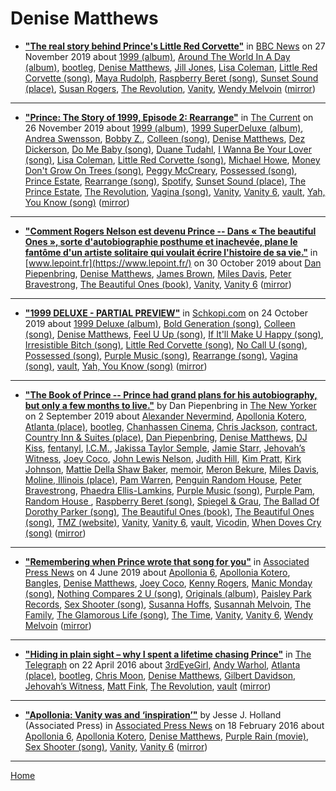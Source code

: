 # Denise Matthews

 - [**"The real story behind Prince's Little Red Corvette"**](https://www.bbc.com/news/entertainment-arts-50556922) in [BBC News](https://www.bbc.com/news/) on 27 November 2019 about [1999 (album)](../../topics/album/1999/index.md), [Around The World In A Day (album)](../../topics/album/around-the-world-in-a-day/index.md), [bootleg](../../topics/bootleg/index.md), [Denise Matthews](../../topics/denise-matthews/index.md), [Jill Jones](../../topics/jill-jones/index.md), [Lisa Coleman](../../topics/lisa-coleman/index.md), [Little Red Corvette (song)](../../topics/song/little-red-corvette/index.md), [Maya Rudolph](../../topics/maya-rudolph/index.md), [Raspberry Beret (song)](../../topics/song/raspberry-beret/index.md), [Sunset Sound (place)](../../topics/place/sunset-sound/index.md), [Susan Rogers](../../topics/susan-rogers/index.md), [The Revolution](../../topics/the-revolution/index.md), [Vanity](../../topics/vanity/index.md), [Wendy Melvoin](../../topics/wendy-melvoin/index.md) ([mirror](https://web.archive.org/web/*/https://www.bbc.com/news/entertainment-arts-50556922))

----

 - [**"Prince: The Story of 1999, Episode 2: Rearrange"**](https://www.thecurrent.org/feature/2019/11/26/prince-the-story-of-1999-episode-2-rearrange-andrea-swensson) in [The Current](https://www.thecurrent.org/) on 26 November 2019 about [1999 (album)](../../topics/album/1999/index.md), [1999 SuperDeluxe (album)](../../topics/album/1999-superdeluxe/index.md), [Andrea Swensson](../../topics/andrea-swensson/index.md), [Bobby Z.](../../topics/bobby-z/index.md), [Colleen (song)](../../topics/song/colleen/index.md), [Denise Matthews](../../topics/denise-matthews/index.md), [Dez Dickerson](../../topics/dez-dickerson/index.md), [Do Me Baby (song)](../../topics/song/do-me-baby/index.md), [Duane Tudahl](../../topics/duane-tudahl/index.md), [I Wanna Be Your Lover (song)](../../topics/song/i-wanna-be-your-lover/index.md), [Lisa Coleman](../../topics/lisa-coleman/index.md), [Little Red Corvette (song)](../../topics/song/little-red-corvette/index.md), [Michael Howe](../../topics/michael-howe/index.md), [Money Don't Grow On Trees (song)](../../topics/song/money-don-t-grow-on-trees/index.md), [Peggy McCreary](../../topics/peggy-mccreary/index.md), [Possessed (song)](../../topics/song/possessed/index.md), [Prince Estate](../../topics/prince-estate/index.md), [Rearrange (song)](../../topics/song/rearrange/index.md), [Spotify](../../topics/spotify/index.md), [Sunset Sound (place)](../../topics/place/sunset-sound/index.md), [The Prince Estate](../../topics/the-prince-estate/index.md), [The Revolution](../../topics/the-revolution/index.md), [Vagina (song)](../../topics/song/vagina/index.md), [Vanity](../../topics/vanity/index.md), [Vanity 6](../../topics/vanity-6/index.md), [vault](../../topics/vault/index.md), [Yah, You Know (song)](../../topics/song/yah-you-know/index.md) ([mirror](https://web.archive.org/web/*/https://www.thecurrent.org/feature/2019/11/26/prince-the-story-of-1999-episode-2-rearrange-andrea-swensson))

----

 - [**"Comment Rogers Nelson est devenu Prince -- Dans « The beautiful Ones », sorte d'autobiographie posthume et inachevée, plane le fantôme d'un artiste solitaire qui voulait écrire l'histoire de sa vie."**](https://www.lepoint.fr/culture/comment-rogers-nelson-est-devenu-prince-30-10-2019-2344489_3.php) in [www.lepoint.fr](https://www.lepoint.fr/) on 30 October 2019 about [Dan Piepenbring](../../topics/dan-piepenbring/index.md), [Denise Matthews](../../topics/denise-matthews/index.md), [James Brown](../../topics/james-brown/index.md), [Miles Davis](../../topics/miles-davis/index.md), [Peter Bravestrong](../../topics/peter-bravestrong/index.md), [The Beautiful Ones (book)](../../topics/book/the-beautiful-ones/index.md), [Vanity](../../topics/vanity/index.md), [Vanity 6](../../topics/vanity-6/index.md) ([mirror](https://web.archive.org/web/*/https://www.lepoint.fr/culture/comment-rogers-nelson-est-devenu-prince-30-10-2019-2344489_3.php))

----

 - [**"1999 DELUXE - PARTIAL PREVIEW"**](http://www.schkopi.com/index.php/2019/10/news/1999-deluxe-pre-ecoute-partielle/) in [Schkopi.com](http://www.schkopi.com/) on 24 October 2019 about [1999 Deluxe (album)](../../topics/album/1999-deluxe/index.md), [Bold Generation (song)](../../topics/song/bold-generation/index.md), [Colleen (song)](../../topics/song/colleen/index.md), [Denise Matthews](../../topics/denise-matthews/index.md), [Feel U Up (song)](../../topics/song/feel-u-up/index.md), [If It'll Make U Happy (song)](../../topics/song/if-it-ll-make-u-happy/index.md), [Irresistible Bitch (song)](../../topics/song/irresistible-bitch/index.md), [Little Red Corvette (song)](../../topics/song/little-red-corvette/index.md), [No Call U (song)](../../topics/song/no-call-u/index.md), [Possessed (song)](../../topics/song/possessed/index.md), [Purple Music (song)](../../topics/song/purple-music/index.md), [Rearrange (song)](../../topics/song/rearrange/index.md), [Vagina (song)](../../topics/song/vagina/index.md), [vault](../../topics/vault/index.md), [Yah, You Know (song)](../../topics/song/yah-you-know/index.md) ([mirror](https://web.archive.org/web/*/http://www.schkopi.com/index.php/2019/10/news/1999-deluxe-pre-ecoute-partielle/))

----

 - [**"The Book of Prince -- Prince had grand plans for his autobiography, but only a few months to live."**](https://www.newyorker.com/magazine/2019/09/09/the-book-of-prince) by Dan Piepenbring in [The New Yorker](https://www.newyorker.com/) on 2 September 2019 about [Alexander Nevermind](../../topics/alexander-nevermind/index.md), [Apollonia Kotero](../../topics/apollonia-kotero/index.md), [Atlanta (place)](../../topics/place/atlanta/index.md), [bootleg](../../topics/bootleg/index.md), [Chanhassen Cinema](../../topics/chanhassen-cinema/index.md), [Chris Jackson](../../topics/chris-jackson/index.md), [contract](../../topics/contract/index.md), [Country Inn & Suites (place)](../../topics/place/country-inn-suites/index.md), [Dan Piepenbring](../../topics/dan-piepenbring/index.md), [Denise Matthews](../../topics/denise-matthews/index.md), [DJ Kiss](../../topics/dj-kiss/index.md), [fentanyl](../../topics/fentanyl/index.md), [I.C.M.](../../topics/i-c-m/index.md), [Jakissa Taylor Semple](../../topics/jakissa-taylor-semple/index.md), [Jamie Starr](../../topics/jamie-starr/index.md), [Jehovah’s Witness](../../topics/jehovah-s-witness/index.md), [Joey Coco](../../topics/joey-coco/index.md), [John Lewis Nelson](../../topics/john-lewis-nelson/index.md), [Judith Hill](../../topics/judith-hill/index.md), [Kim Pratt](../../topics/kim-pratt/index.md), [Kirk Johnson](../../topics/kirk-johnson/index.md), [Mattie Della Shaw Baker](../../topics/mattie-della-shaw-baker/index.md), [memoir](../../topics/memoir/index.md), [Meron Bekure](../../topics/meron-bekure/index.md), [Miles Davis](../../topics/miles-davis/index.md), [Moline, Illinois (place)](../../topics/place/moline-illinois/index.md), [Pam Warren](../../topics/pam-warren/index.md), [Penguin Random House](../../topics/penguin-random-house/index.md), [Peter Bravestrong](../../topics/peter-bravestrong/index.md), [Phaedra Ellis-Lamkins](../../topics/phaedra-ellis-lamkins/index.md), [Purple Music (song)](../../topics/song/purple-music/index.md), [Purple Pam](../../topics/purple-pam/index.md), [Random House ](../../topics/random-house/index.md), [Raspberry Beret (song)](../../topics/song/raspberry-beret/index.md), [Spiegel & Grau](../../topics/spiegel-grau/index.md), [The Ballad Of Dorothy Parker (song)](../../topics/song/the-ballad-of-dorothy-parker/index.md), [The Beautiful Ones (book)](../../topics/book/the-beautiful-ones/index.md), [The Beautiful Ones (song)](../../topics/song/the-beautiful-ones/index.md), [TMZ (website)](../../topics/website/tmz/index.md), [Vanity](../../topics/vanity/index.md), [Vanity 6](../../topics/vanity-6/index.md), [vault](../../topics/vault/index.md), [Vicodin](../../topics/vicodin/index.md), [When Doves Cry (song)](../../topics/song/when-doves-cry/index.md) ([mirror](https://web.archive.org/web/*/https://www.newyorker.com/magazine/2019/09/09/the-book-of-prince))

----

 - [**"Remembering when Prince wrote that song for you"**](https://apnews.com/9946e6f68e354265a15047187b217b56) in [Associated Press News](https://apnews.com/) on 4 June 2019 about [Apollonia 6](../../topics/apollonia-6/index.md), [Apollonia Kotero](../../topics/apollonia-kotero/index.md), [Bangles](../../topics/bangles/index.md), [Denise Matthews](../../topics/denise-matthews/index.md), [Joey Coco](../../topics/joey-coco/index.md), [Kenny Rogers](../../topics/kenny-rogers/index.md), [Manic Monday (song)](../../topics/song/manic-monday/index.md), [Nothing Compares 2 U (song)](../../topics/song/nothing-compares-2-u/index.md), [Originals (album)](../../topics/album/originals/index.md), [Paisley Park Records](../../topics/paisley-park-records/index.md), [Sex Shooter (song)](../../topics/song/sex-shooter/index.md), [Susanna Hoffs](../../topics/susanna-hoffs/index.md), [Susannah Melvoin](../../topics/susannah-melvoin/index.md), [The Family](../../topics/the-family/index.md), [The Glamorous Life (song)](../../topics/song/the-glamorous-life/index.md), [The Time](../../topics/the-time/index.md), [Vanity](../../topics/vanity/index.md), [Vanity 6](../../topics/vanity-6/index.md), [Wendy Melvoin](../../topics/wendy-melvoin/index.md) ([mirror](https://web.archive.org/web/*/https://apnews.com/9946e6f68e354265a15047187b217b56))

----

 - [**"Hiding in plain sight – why I spent a lifetime chasing Prince"**](https://www.telegraph.co.uk/music/what-to-listen-to/hiding-in-plain-sight--why-i-spent-a-lifetime-chasing-prince/) in [The Telegraph](https://www.telegraph.co.uk/) on 22 April 2016 about [3rdEyeGirl](../../topics/3rdeyegirl/index.md), [Andy Warhol](../../topics/andy-warhol/index.md), [Atlanta (place)](../../topics/place/atlanta/index.md), [bootleg](../../topics/bootleg/index.md), [Chris Moon](../../topics/chris-moon/index.md), [Denise Matthews](../../topics/denise-matthews/index.md), [Gilbert Davidson](../../topics/gilbert-davidson/index.md), [Jehovah’s Witness](../../topics/jehovah-s-witness/index.md), [Matt Fink](../../topics/matt-fink/index.md), [The Revolution](../../topics/the-revolution/index.md), [vault](../../topics/vault/index.md) ([mirror](https://web.archive.org/web/*/https://www.telegraph.co.uk/music/what-to-listen-to/hiding-in-plain-sight--why-i-spent-a-lifetime-chasing-prince/))

----

 - [**"Apollonia: Vanity was and ‘inspiration’"**](https://apnews.com/849a2025be574b07b857e30d16295024) by Jesse J. Holland (Associated Press) in [Associated Press News](https://apnews.com/) on 18 February 2016 about [Apollonia 6](../../topics/apollonia-6/index.md), [Apollonia Kotero](../../topics/apollonia-kotero/index.md), [Denise Matthews](../../topics/denise-matthews/index.md), [Purple Rain (movie)](../../topics/movie/purple-rain/index.md), [Sex Shooter (song)](../../topics/song/sex-shooter/index.md), [Vanity](../../topics/vanity/index.md), [Vanity 6](../../topics/vanity-6/index.md) ([mirror](https://web.archive.org/web/*/https://apnews.com/849a2025be574b07b857e30d16295024))

----

[Home](../)

